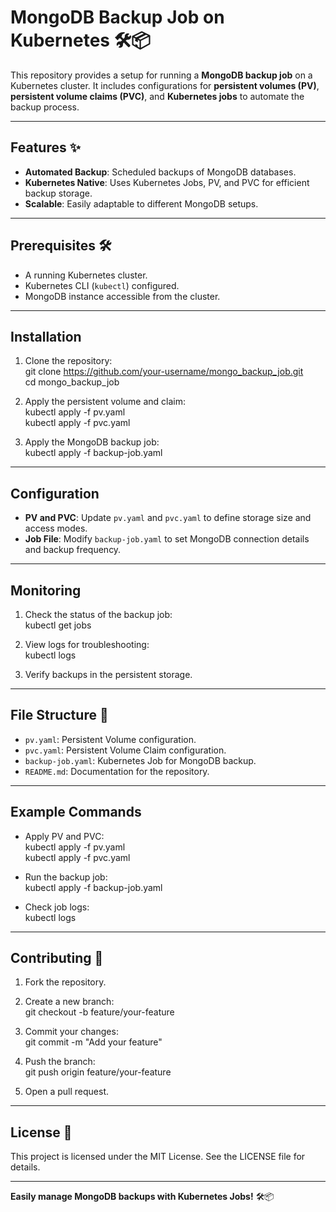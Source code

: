 # MongoDB Backup Job on Kubernetes 🛠️📦  

This repository provides a setup for running a **MongoDB backup job** on a Kubernetes cluster. It includes configurations for **persistent volumes (PV)**, **persistent volume claims (PVC)**, and **Kubernetes jobs** to automate the backup process.

---

## Features ✨  

- **Automated Backup**: Scheduled backups of MongoDB databases.  
- **Kubernetes Native**: Uses Kubernetes Jobs, PV, and PVC for efficient backup storage.  
- **Scalable**: Easily adaptable to different MongoDB setups.  

---

## Prerequisites 🛠️  

- A running Kubernetes cluster.  
- Kubernetes CLI (`kubectl`) configured.  
- MongoDB instance accessible from the cluster.  

---

## Installation  

1. Clone the repository:  
git clone https://github.com/your-username/mongo_backup_job.git  
cd mongo_backup_job  

2. Apply the persistent volume and claim:  
kubectl apply -f pv.yaml  
kubectl apply -f pvc.yaml  

3. Apply the MongoDB backup job:  
kubectl apply -f backup-job.yaml  

---

## Configuration  

- **PV and PVC**: Update `pv.yaml` and `pvc.yaml` to define storage size and access modes.  
- **Job File**: Modify `backup-job.yaml` to set MongoDB connection details and backup frequency.  

---

## Monitoring  

1. Check the status of the backup job:  
kubectl get jobs  

2. View logs for troubleshooting:  
kubectl logs <backup-job-pod-name>  

3. Verify backups in the persistent storage.  

---

## File Structure 📂  

- `pv.yaml`: Persistent Volume configuration.  
- `pvc.yaml`: Persistent Volume Claim configuration.  
- `backup-job.yaml`: Kubernetes Job for MongoDB backup.  
- `README.md`: Documentation for the repository.  

---

## Example Commands  

- Apply PV and PVC:  
  kubectl apply -f pv.yaml  
  kubectl apply -f pvc.yaml  

- Run the backup job:  
  kubectl apply -f backup-job.yaml  

- Check job logs:  
  kubectl logs <backup-job-pod-name>  

---

## Contributing 🤝  

1. Fork the repository.  
2. Create a new branch:  
git checkout -b feature/your-feature  

3. Commit your changes:  
git commit -m "Add your feature"  

4. Push the branch:  
git push origin feature/your-feature  

5. Open a pull request.  

---

## License 📝  

This project is licensed under the MIT License. See the LICENSE file for details.  

---

**Easily manage MongoDB backups with Kubernetes Jobs!** 🛠️📦  
